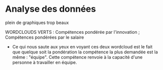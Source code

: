 # **Analyse des données**


plein de graphiques trop beaux



WORDCLOUDS VERTS :
Compétences pondérée par l'innovation ; Compétences pondérées par le salaire 
- Ce qui nous saute aux yeux en voyant ces deux wordcloud est le fait que quelque soit la pondération la compétence la plus demandée est la même : "équipe". Cette compétence renvoie à la capacité d'une personne à travailler en équipe. 

